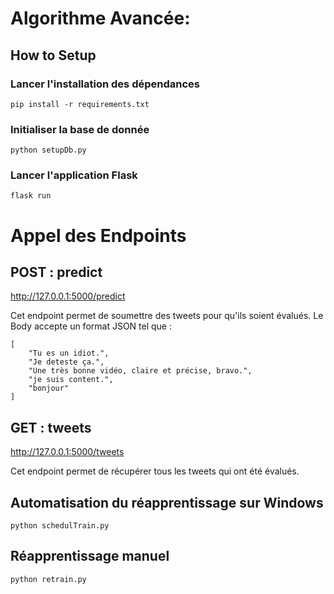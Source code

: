 # Algorithme Avancée:
## How to Setup 

### Lancer l'installation des dépendances
```
pip install -r requirements.txt
```

### Initialiser la base de donnée
```
python setupDb.py
```

### Lancer l'application Flask
```
flask run
```

# Appel des Endpoints

## POST : predict
http://127.0.0.1:5000/predict

Cet endpoint permet de soumettre des tweets pour qu'ils soient évalués.
Le Body accepte un format JSON tel que :
```
[   
    "Tu es un idiot.",
    "Je deteste ça.",
    "Une très bonne vidéo, claire et précise, bravo.",
    "je suis content.",
    "bonjour"
]
```

## GET : tweets
http://127.0.0.1:5000/tweets

Cet endpoint permet de récupérer tous les tweets qui ont été évalués.

## Automatisation du réapprentissage sur Windows
```
python schedulTrain.py
```

## Réapprentissage manuel
```
python retrain.py
```


